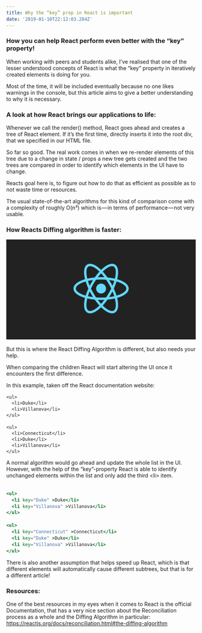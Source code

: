 ```yaml
---
title: Why the “key” prop in React is important
date: '2019-01-10T22:12:03.284Z'
---
```


### How you can help React perform even better with the “key” property!

When working with peers and students alike, I’ve realised that one of the lesser understood concepts of
React is what the “key” property in iteratively created elements is doing for you.

Most of the time, it will be included eventually because no one likes warnings in the console, but this
article aims to give a better understanding to why it is necessary.

### A look at how React brings our applications to life:

Whenever we call the render() method, React goes ahead and creates a tree of React element. If it’s the first time, directly inserts it into the root div, that we specified in our HTML file.

So far so good.
The real work comes in when we re-render elements of this tree due to a change in state / props a new tree gets created and the two trees are compared in order to identify which elements in the UI have to change.

Reacts goal here is, to figure out how to do that as efficient as possible as to not waste time or resources.

The usual state-of-the-art algorithms for this kind of comparison come with a complexity of roughly O(n³) which is — in terms of performance — not very usable.

### How Reacts Diffing algorithm is faster:

![React.js Logo](./1_y6C4nSvy2Woe0m7bWEn4BA.jpg)

But this is where the React Diffing Algorithm is different, but also needs your help.

When comparing the children React will start altering the UI once it encounters the first difference.

In this example, taken off the React documentation website:

```html5
<ul>
  <li>Duke</li>
  <li>Villanova</li>
</ul>

<ul>
  <li>Connecticut</li>
  <li>Duke</li>
  <li>Villanova</li>
</ul>
```

A normal algorithm would go ahead and update the whole list in the UI.
However, with the help of the “key”-property React is able to identify unchanged elements within the list and only add the third \<li> item.

```jsx

<ul>
  <li key="Duke" >Duke</li>
  <li key="Villanova" >Villanova</li>
</ul>

<ul>
  <li key="Connecticut" >Connecticut</li>
  <li key="Duke" >Duke</li>
  <li key="Villanova" >Villanova</li>
</ul>
```

There is also another assumption that helps speed up React, which is that different elements will automatically cause different subtrees, but that is for a different article!

### Resources:

One of the best resources in my eyes when it comes to React is the official Documentation, that has a very nice section about the Reconciliation process as a whole and the Diffing Algorithm in particular: https://reactjs.org/docs/reconciliation.html#the-diffing-algorithm

<br><br>
